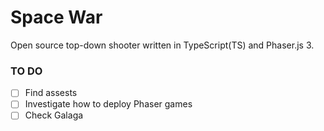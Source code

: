 # Space War
Open source top-down shooter written in TypeScript(TS) and Phaser.js 3.

### TO DO
- [ ] Find assests
- [ ] Investigate how to deploy Phaser games
- [ ] Check Galaga